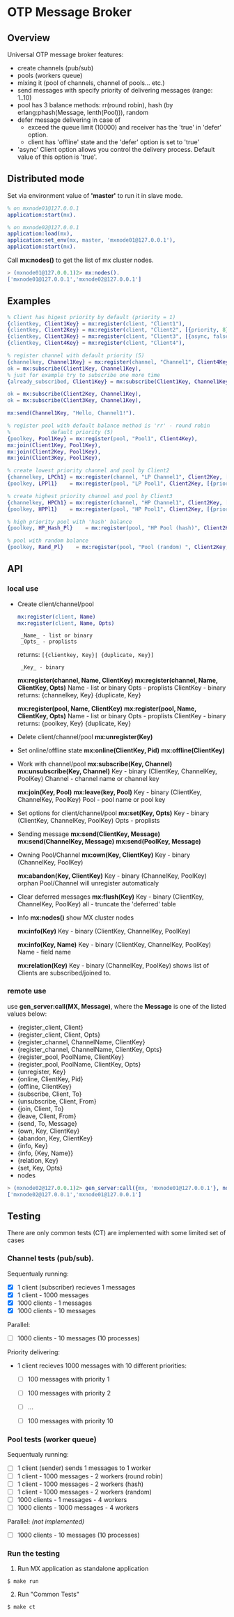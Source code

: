 # OTP Message Broker

## Overview

Universal OTP message broker features:
* create channels (pub/sub)
* pools (workers queue)
* mixing it (pool of channels, channel of pools... etc.)
* send messages with specify priority of delivering messages (range: 1..10)
* pool has 3 balance methods: rr(round robin), hash (by erlang:phash(Message, lenth(Pool))), random
* defer message delivering in case of
    - exceed the queue limit (10000) and receiver has the 'true' in 'defer' option.
    - client has 'offline' state and the 'defer' option is set to 'true'
* 'async' Client option allows you control the delivery process. Default value of this option is 'true'.

## Distributed mode

Set via environment value of **'master'** to run it in slave mode.
```erlang
% on mxnode01@127.0.0.1
application:start(mx).
```
```erlang
% on mxnode02@127.0.0.1
application:load(mx),
application:set_env(mx, master, 'mxnode01@127.0.0.1'),
application:start(mx).
```

Call **mx:nodes()** to get the list of mx cluster nodes.

```erlang
> (mxnode01@127.0.0.1)2> mx:nodes().
['mxnode01@127.0.0.1','mxnode02@127.0.0.1']
```


## Examples

```erlang
% Client has higest priority by default (priority = 1)
{clientkey, Client1Key} = mx:register(client, "Client1"),
{clientkey, Client2Key} = mx:register(client, "Client2", [{priority, 8}]),
{clientkey, Client3Key} = mx:register(client, "Client3", [{async, false}, {defer, true}]),
{clientkey, Client4Key} = mx:register(client, "Client4"),

% register channel with default priority (5)
{channelkey, Channel1Key} = mx:register(channel, "Channel1", Client4Key),
ok = mx:subscribe(Client1Key, Channel1Key),
% just for example try to subscribe one more time
{already_subscribed, Client1Key} = mx:subscribe(Client1Key, Channel1Key),

ok = mx:subscribe(Client2Key, Channel1Key),
ok = mx:subscribe(Client3Key, Channel1Key),

mx:send(Channel1Key, "Hello, Channel1!").

% register pool with default balance method is 'rr' - round robin
%             default priority (5)
{poolkey, Pool1Key} = mx:register(pool, "Pool1", Client4Key),
mx:join(Client1Key, Pool1Key),
mx:join(Client2Key, Pool1Key),
mx:join(Client3Key, Pool1Key),

% create lowest priority channel and pool by Client2
{channelkey, LPCh1} = mx:register(channel, "LP Channel1", Client2Key, [{priority, 10}]),
{poolkey, LPPl1}    = mx:register(pool, "LP Pool1", Client2Key, [{priority, 10}]),

% create highest priority channel and pool by Client3
{channelkey, HPCh1} = mx:register(channel, "HP Channel1", Client2Key, [{priority, 1}]),
{poolkey, HPPl1}    = mx:register(pool, "HP Pool1", Client2Key, [{priority, 1}]),

% high priority pool with 'hash' balance
{poolkey, HP_Hash_Pl}    = mx:register(pool, "HP Pool (hash)", Client2Key, [{priority, 1}, {balance, hash}]),

% pool with random balance
{poolkey, Rand_Pl}    = mx:register(pool, "Pool (random) ", Client2Key, [balance, hash}]),

```

## API

### local use

* Create client/channel/pool

    ```erlang 
    mx:register(client, Name)
    mx:register(client, Name, Opts)
    ```
       _Name_ - list or binary
       _Opts_ - proplists
    
    returns: `[{clientkey, Key}| {duplicate, Key}]`
    
       _Key_ - binary

    **mx:register(channel, Name, ClientKey)**
    **mx:register(channel, Name, ClientKey, Opts)**
          Name - list or binary
          Opts - proplists
          ClientKey - binary
          returns: {channelkey, Key}
                   {duplicate, Key}

    **mx:register(pool, Name, ClientKey)**
    **mx:register(pool, Name, ClientKey, Opts)**
          Name - list or binary
          Opts - proplists
          ClientKey - binary
          returns: {poolkey, Key}
                   {duplicate, Key}

* Delete client/channel/pool
    **mx:unregister(Key)**

* Set online/offline state
    **mx:online(ClientKey, Pid)**
    **mx:offline(ClientKey)**

* Work with channel/pool
    **mx:subscribe(Key, Channel)**
    **mx:unsubscribe(Key, Channel)**
          Key - binary (ClientKey, ChannelKey, PoolKey)
          Channel - channel name or channel key

    **mx:join(Key, Pool)**
    **mx:leave(key, Pool)**
          Key - binary (ClientKey, ChannelKey, PoolKey)
          Pool - pool name or pool key

* Set options for client/channel/pool
    **mx:set(Key, Opts)**
          Key - binary (ClientKey, ChannelKey, PoolKey)
          Opts - proplists

* Sending message
  **mx:send(ClientKey, Message)**
  **mx:send(ChannelKey, Message)**
  **mx:send(PoolKey, Message)**

* Owning Pool/Channel
  **mx:own(Key, ClientKey)**
          Key - binary (ChannelKey, PoolKey)

  **mx:abandon(Key, ClientKey)**
          Key - binary (ChannelKey, PoolKey)
          orphan Pool/Channel will unregister automaticaly

* Clear deferred messages
    **mx:flush(Key)**
        Key - binary (ClientKey, ChannelKey, PoolKey)
        all - truncate the 'deferred' table

* Info
    **mx:nodes()**
        show MX cluster nodes

    **mx:info(Key)**
          Key - binary (ClientKey, ChannelKey, PoolKey)

    **mx:info(Key, Name)**
          Key - binary (ClientKey, ChannelKey, PoolKey)
          Name - field name

    **mx:relation(Key)**
          Key - binary (ChannelKey, PoolKey)
          shows list of Clients are subscribed/joined to.


### remote use

use **gen_server:call(MX, Message)**, where the **Message** is one of the listed values below:
- {register_client, Client}
- {register_client, Client, Opts}
- {register_channel, ChannelName, ClientKey}
- {register_channel, ChannelName, ClientKey, Opts}
- {register_pool, PoolName, ClientKey}
- {register_pool, PoolName, ClientKey, Opts}
- {unregister, Key}
- {online, ClientKey, Pid}
- {offline, ClientKey}
- {subscribe, Client, To}
- {unsubscribe, Client, From}
- {join, Client, To}
- {leave, Client, From}
- {send, To, Message}
- {own, Key, ClientKey}
- {abandon, Key, ClientKey}
- {info, Key}
- {info, {Key, Name}}
- {relation, Key}
- {set, Key, Opts}
- nodes

```erlang
> (mxnode02@127.0.0.1)2> gen_server:call({mx, 'mxnode01@127.0.0.1'}, nodes).
['mxnode02@127.0.0.1','mxnode01@127.0.0.1']
```

## Testing

There are only common tests (CT) are implemented with some limited set of cases

### Channel tests (pub/sub).

Sequentualy running:

  * [x] 1 client (subscriber) recieves 1 messages
  * [x] 1 client - 1000 messages
  * [x] 1000 clients - 1 messages
  * [x] 1000 clients - 10 messages

Parallel: 
  * [ ] 1000 clients - 10 messages (10 processes)

Priority delivering:
  * 1 client recieves 1000 messages with 10 different priorities: 
    * [ ] 100 messages with priority 1
    * [ ] 100 messages with priority 2
    * [ ] ...
    * [ ] 100 messages with priority 10
    

### Pool tests (worker queue)

Sequentualy running:

  * [ ] 1 client (sender) sends 1 messages to 1 worker
  * [ ] 1 client - 1000 messages - 2 workers (round robin)
  * [ ] 1 client - 1000 messages - 2 workers (hash)
  * [ ] 1 client - 1000 messages - 2 workers (random)
  * [ ] 1000 clients - 1 messages - 4 workers
  * [ ] 1000 clients - 1000 messages - 4 workers

Parallel: _(not implemented)_
  * [ ] 1000 clients - 10 messages (10 processes)

### Run the testing
1. Run MX application as standalone application

```shell
$ make run
```

2. Run "Common Tests"

```shell
$ make ct
```


